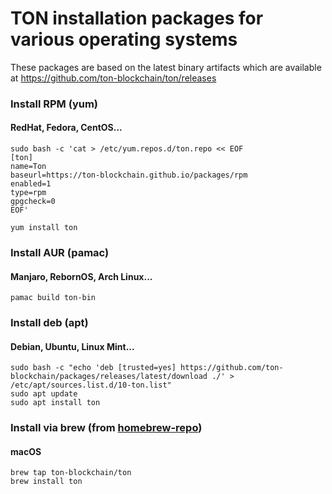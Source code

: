 # TON installation packages for various operating systems

These packages are based on the latest binary artifacts which are available at https://github.com/ton-blockchain/ton/releases

### Install RPM (yum)
#### RedHat, Fedora, CentOS...
```
sudo bash -c 'cat > /etc/yum.repos.d/ton.repo << EOF
[ton]
name=Ton
baseurl=https://ton-blockchain.github.io/packages/rpm
enabled=1
type=rpm
gpgcheck=0
EOF'
```
```
yum install ton
```

### Install AUR (pamac)
#### Manjaro, RebornOS, Arch Linux... 
```
pamac build ton-bin
```
<!-- currently unavailable since still in the review at https://community.chocolatey.org/
### Install Windows binaries (choco)
```
choco install ton
```
-->

### Install deb (apt)
#### Debian, Ubuntu, Linux Mint...
```
sudo bash -c "echo 'deb [trusted=yes] https://github.com/ton-blockchain/packages/releases/latest/download ./' > /etc/apt/sources.list.d/10-ton.list"
sudo apt update
sudo apt install ton
```

### Install via brew (from [homebrew-repo](https://github.com/ton-blockchain/homebrew-ton))
#### macOS
```
brew tap ton-blockchain/ton
brew install ton
```